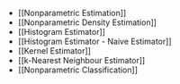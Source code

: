 - [[Nonparametric Estimation]]
- [[Nonparametric Density Estimation]]
- [[Histogram Estimator]]
- [[Histogram Estimator - Naive Estimator]]
- [[Kernel Estimator]]
- [[k-Nearest Neighbour Estimator]]
- [[Nonparametric Classification]]